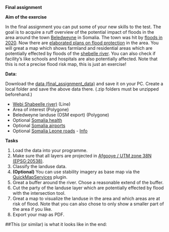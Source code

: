 **Final assignment**

**Aim of the exercise**

In the final assignment you can put some of your new skills to the test. The goal is to acquire a ruff overview of the potential impact of floods in the area around the town [Beledweyne]( https://en.wikipedia.org/wiki/Beledweyne) in Somalia. The town was hit by [floods in 2020]( https://reliefweb.int/disaster/ff-2020-000055-som). Now there are [elaborated plans on flood protection]( https://reliefweb.int/sites/reliefweb.int/files/resources/Urban%20Resilience%20Plan.pdf) in the area. 
You will great a map which shows farmland and residential areas which are potentially effected by floods of the [shebelle river]( https://en.wikipedia.org/wiki/Shebelle_River). You can also check if facility’s like schools and hospitals are also potentially affected. 
Note that this is not a precise flood risk map, this is just an exercise!

**Data:**

Download the [data (final_assignment_data)]() and save it on your PC. Create a local folder and save the above data there. (.zip folders must be unzipped beforehand.)


- [Webi Shabeelle river)](https://data.humdata.org/dataset/hotosm_som_waterways) (Line) 
- Area of interest (Polygone)
- Beledweyne landuse (OSM export) (Polygone)
- Optional [Somalia health](https://data.humdata.org/dataset/hotosm_som_health_facilities) 
- Optional [Somalia airports](https://data.humdata.org/dataset/hotosm_som_airports) 
- Optional [Somalia Leone roads](https://data.humdata.org/dataset/somalia-roads) - [Info](https://wiki.openstreetmap.org/wiki/Key:highway)

**Tasks**
1. Load the data into your programme.
2. Make sure that all layers are projected in [Afgooye / UTM zone 38N (EPSG:20538)]( https://epsg.io/20538).
3. Classify the landuse data.
4. **(Optional)** You can use stability imagery as base map via the [QuickMapServices](https://gitlab.com/Alec-SE/gis-in-anticipatory-humanitarian-action/-/wikis/Basemaps) plugin.
5. Great a buffer around the river. Chose a reasonable extend of the buffer.
6. Cut the party of the landuse layer which are potentially effected by flood with the intersection tool.
7. Great a map to visualize the landuse in the area and which areas are at risk of flood. Note that you can also chose to only show a smaller part of the area if you like. 
8. Export your map as PDF.


##This (or similar) is what it looks like in the end:

![]() 
